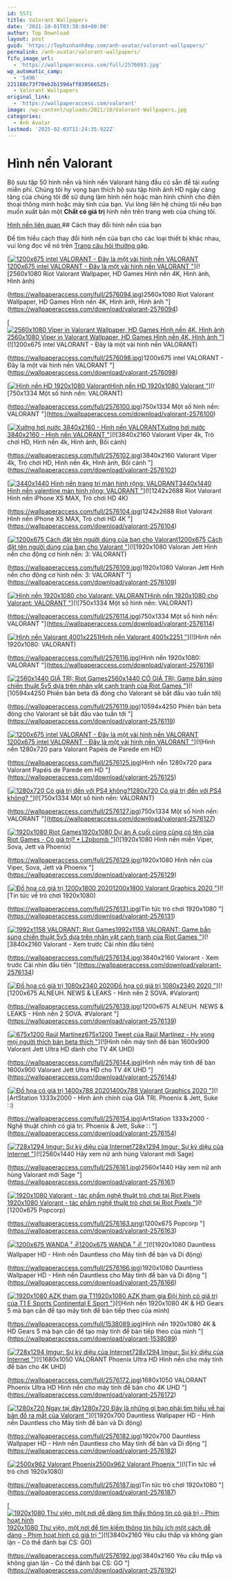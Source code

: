 ```yaml
---
id: 5571
title: Valorant Wallpapers
date: '2021-10-01T03:38:04+00:00'
author: Top Download
layout: post
guid: 'https://Tophinhanhdep.com/anh-avatar/valorant-wallpapers/'
permalink: /anh-avatar/valorant-wallpapers/
fifu_image_url:
  - 'https://wallpaperaccess.com/full/2576093.jpg'
wp_automatic_camp:
  - '5496'
221168c73f70eb2b159daff830566525:
  - Valorant Wallpapers
original_link:
  - 'https://wallpaperaccess.com/valorant'
image: /wp-content/uploads/2021/10/Valorant-Wallpapers.jpg
categories:
  - Ảnh Avatar
lastmod: '2025-02-03T11:24:35.922Z'
---
```

# Hình nền Valorant

Bộ sưu tập 50 hình nền và hình nền Valorant hàng đầu có sẵn để tải xuống miễn phí. Chúng tôi hy vọng bạn thích bộ sưu tập hình ảnh HD ngày càng tăng của chúng tôi để sử dụng làm hình nền hoặc màn hình chính cho điện thoại thông minh hoặc máy tính của bạn. Vui lòng liên hệ chúng tôi nếu bạn muốn xuất bản một **Chất có giá trị** hình nền trên trang web của chúng tôi.

[Hình nền liên quan ](#related) ## Cách thay đổi hình nền của bạn

Để tìm hiểu cách thay đổi hình nền của bạn cho các loại thiết bị khác nhau, vui lòng đọc về nó trên [Trang câu hỏi thường gặp](https://tophinhanhdep.com/faq/).

  
[[![1200x675 intel VALORANT - Đây là một vài hình nền VALORANT](https://wallpaperaccess.com/full/2576093.jpg)1200x675 intel VALORANT - Đây là một vài hình nền VALORANT "](https://wallpaperaccess.com/download/valorant-2576093)](![2560x1080 Riot Valorant Wallpaper, HD Games Hình nền 4K, Hình ảnh, Hình ảnh)

(https://wallpaperaccess.com/full/2576094.jpg)2560x1080 Riot Valorant Wallpaper, HD Games Hình nền 4K, Hình ảnh, Hình ảnh "](https://wallpaperaccess.com/download/valorant-2576094)

[[![2560x1080 Viper in Valorant Wallpaper, HD Games Hình nền 4K, Hình ảnh](https://wallpaperaccess.com/full/2576097.jpg)2560x1080 Viper in Valorant Wallpaper, HD Games Hình nền 4K, Hình ảnh "](https://wallpaperaccess.com/download/valorant-2576097)](![1200x675 intel VALORANT - Đây là một vài hình nền VALORANT)

(https://wallpaperaccess.com/full/2576098.jpg)1200x675 intel VALORANT - Đây là một vài hình nền VALORANT "](https://wallpaperaccess.com/download/valorant-2576098)

[[![Hình nền HD 1920x1080 Valorant](https://wallpaperaccess.com/full/2576099.jpg)Hình nền HD 1920x1080 Valorant "](https://wallpaperaccess.com/download/valorant-2576099)](![750x1334 Một số hình nền: VALORANT)

(https://wallpaperaccess.com/full/2576100.jpg)750x1334 Một số hình nền: VALORANT "](https://wallpaperaccess.com/download/valorant-2576100)

[[![Xưởng hơi nước 3840x2160 - Hình nền VALORANT](https://wallpaperaccess.com/full/2576101.png)Xưởng hơi nước 3840x2160 - Hình nền VALORANT "](https://wallpaperaccess.com/download/valorant-2576101)](![3840x2160 Valorant Viper 4k, Trò chơi HD, Hình nền 4k, Hình ảnh, Bối cảnh)

(https://wallpaperaccess.com/full/2576102.jpg)3840x2160 Valorant Viper 4k, Trò chơi HD, Hình nền 4k, Hình ảnh, Bối cảnh "](https://wallpaperaccess.com/download/valorant-2576102)

[[![3440x1440 Hình nền trang trí màn hình rộng: VALORANT](https://wallpaperaccess.com/full/2576103.jpg)3440x1440 Hình nền valentine màn hình rộng: VALORANT "](https://wallpaperaccess.com/download/valorant-2576103)](![1242x2688 Riot Valorant Hình nền iPhone XS MAX, Trò chơi HD 4K)

(https://wallpaperaccess.com/full/2576104.jpg)1242x2688 Riot Valorant Hình nền iPhone XS MAX, Trò chơi HD 4K "](https://wallpaperaccess.com/download/valorant-2576104)

[[![1200x675 Cách đặt tên người dùng của bạn cho Valorant](https://wallpaperaccess.com/full/2576106.jpg)1200x675 Cách đặt tên người dùng của bạn cho Valorant "](https://wallpaperaccess.com/download/valorant-2576106)](![1920x1080 Valoran Jett Hình nền cho động cơ hình nền: 3: VALORANT)

(https://wallpaperaccess.com/full/2576109.jpg)1920x1080 Valoran Jett Hình nền cho động cơ hình nền: 3: VALORANT "](https://wallpaperaccess.com/download/valorant-2576109)

[[![Hình nền 1920x1080 cho Valorant: VALORANT](https://wallpaperaccess.com/full/2576110.png)Hình nền 1920x1080 cho Valorant: VALORANT "](https://wallpaperaccess.com/download/valorant-2576110)](![750x1334 Một số hình nền: VALORANT)

(https://wallpaperaccess.com/full/2576114.jpg)750x1334 Một số hình nền: VALORANT "](https://wallpaperaccess.com/download/valorant-2576114)

[[![Hình nền Valorant 4001x2251](https://wallpaperaccess.com/full/2576115.png)Hình nền Valorant 4001x2251 "](https://wallpaperaccess.com/download/valorant-2576115)](![Hình nền 1920x1080: VALORANT)

(https://wallpaperaccess.com/full/2576116.jpg)Hình nền 1920x1080: VALORANT "](https://wallpaperaccess.com/download/valorant-2576116)

[[![2560x1440 GIÁ TRỊ: Riot Games](https://wallpaperaccess.com/full/2576118.jpg)2560x1440 CÓ GIÁ TRỊ: Game bắn súng chiến thuật 5v5 dựa trên nhân vật cạnh tranh của Riot Games "](https://wallpaperaccess.com/download/valorant-2576118)](![10594x4250 Phiên bản beta đã đóng cho Valorant sẽ bắt đầu vào tuần tới)

(https://wallpaperaccess.com/full/2576119.jpg)10594x4250 Phiên bản beta đóng cho Valorant sẽ bắt đầu vào tuần tới "](https://wallpaperaccess.com/download/valorant-2576119)

[[![1200x675 intel VALORANT - Đây là một vài hình nền VALORANT](https://wallpaperaccess.com/full/2576122.jpg)1200x675 intel VALORANT - Đây là một vài hình nền VALORANT "](https://wallpaperaccess.com/download/valorant-2576122)](![Hình nền 1280x720 para Valorant Papéis de Parede em HD)

(https://wallpaperaccess.com/full/2576125.jpg)Hình nền 1280x720 para Valorant Papéis de Parede em HD "](https://wallpaperaccess.com/download/valorant-2576125)

[[![1280x720 Có giá trị đến với PS4 không?](https://wallpaperaccess.com/full/2576126.jpg)1280x720 Có giá trị đến với PS4 không? "](https://wallpaperaccess.com/download/valorant-2576126)](![750x1334 Một số hình nền: VALORANT)

(https://wallpaperaccess.com/full/2576127.jpg)750x1334 Một số hình nền: VALORANT "](https://wallpaperaccess.com/download/valorant-2576127)

[[![1920x1080 Riot Games](https://wallpaperaccess.com/full/2576128.png)1920x1080 Dự án A cuối cùng cũng có tên của Riot Games - Có giá trị? • L2pbomb "](https://wallpaperaccess.com/download/valorant-2576128)](![1920x1080 Hình nền miễn Viper, Sova, Jett và Phoenix)

(https://wallpaperaccess.com/full/2576129.jpg)1920x1080 Hình nền của Viper, Sova, Jett và Phoenix "](https://wallpaperaccess.com/download/valorant-2576129)

[[![Đồ họa có giá trị 1200x1800 2020](https://wallpaperaccess.com/full/2576130.jpg)1200x1800 Valorant Graphics 2020 "](https://wallpaperaccess.com/download/valorant-2576130)](![Tin tức về trò chơi 1920x1080)

(https://wallpaperaccess.com/full/2576131.jpg)Tin tức trò chơi 1920x1080 "](https://wallpaperaccess.com/download/valorant-2576131)

[[![1992x1158 VALORANT: Riot Games](https://wallpaperaccess.com/full/2576132.png)1992x1158 VALORANT: Game bắn súng chiến thuật 5v5 dựa trên nhân vật cạnh tranh của Riot Games "](https://wallpaperaccess.com/download/valorant-2576132)](![3840x2160 Valorant - Xem trước Cái nhìn đầu tiên)

(https://wallpaperaccess.com/full/2576134.jpg)3840x2160 Valorant - Xem trước Cái nhìn đầu tiên "](https://wallpaperaccess.com/download/valorant-2576134)

[[![Đồ họa có giá trị 1080x2340 2020](https://wallpaperaccess.com/full/2576136.png)Đồ họa có giá trị 1080x2340 2020 "](https://wallpaperaccess.com/download/valorant-2576136)](![1200x675 ALNEUH.  NEWS & LEAKS - Hình nền 2 SOVA.  #Valorant)

(https://wallpaperaccess.com/full/2576139.jpg)1200x675 ALNEUH. NEWS &amp; LEAKS - Hình nền 2 SOVA. #Valorant "](https://wallpaperaccess.com/download/valorant-2576139)

[[![675x1200 Raúl Martínez](https://wallpaperaccess.com/full/2576142.jpg)675x1200 Tweet của Raúl Martínez - Hy vọng mọi người thích bản beta thích "](https://wallpaperaccess.com/download/valorant-2576142)](![Hình nền máy tính để bàn 1600x900 Valorant Jett Ultra HD dành cho TV 4K UHD)

(https://wallpaperaccess.com/full/2576144.jpg)Hình nền máy tính để bàn 1600x900 Valorant Jett Ultra HD cho TV 4K UHD "](https://wallpaperaccess.com/download/valorant-2576144)

[[![Đồ họa có giá trị 1400x788 2020](https://wallpaperaccess.com/full/2576146.png)1400x788 Valorant Graphics 2020 "](https://wallpaperaccess.com/download/valorant-2576146)](![ArtStation 1333x2000 - Hình ảnh chính của GIÁ TRỊ.  Phoenix & Jett, Suke ∷)

(https://wallpaperaccess.com/full/2576154.jpg)ArtStation 1333x2000 - Nghệ thuật chính có giá trị. Phoenix &amp; Jett, Suke ∷ "](https://wallpaperaccess.com/download/valorant-2576154)

[[![728x1294 Imgur: Sự kỳ diệu của Internet](https://wallpaperaccess.com/full/2576159.png)728x1294 Imgur: Sự kỳ diệu của Internet "](https://wallpaperaccess.com/download/valorant-2576159)](![2560x1440 Hãy xem nữ anh hùng Valorant mới Sage)

(https://wallpaperaccess.com/full/2576161.jpg)2560x1440 Hãy xem nữ anh hùng Valorant mới Sage "](https://wallpaperaccess.com/download/valorant-2576161)

[[![1920x1080 Valorant - tác phẩm nghệ thuật trò chơi tại Riot Pixels](https://wallpaperaccess.com/full/2576162.jpg)1920x1080 Valorant - tác phẩm nghệ thuật trò chơi tại Riot Pixels "](https://wallpaperaccess.com/download/valorant-2576162)](![1200x675 Popcorp)

(https://wallpaperaccess.com/full/2576163.png)1200x675 Popcorp "](https://wallpaperaccess.com/download/valorant-2576163)

[[![1200x675 WANDA ⁷ ✌️](https://wallpaperaccess.com/full/2576165.jpg)1200x675 WANDA ⁷ ✌️ "](https://wallpaperaccess.com/download/valorant-2576165)](![1920x1080 Dauntless Wallpaper HD - Hình nền Dauntless cho Máy tính để bàn và Di động)

(https://wallpaperaccess.com/full/2576166.jpg)1920x1080 Dauntless Wallpaper HD - Hình nền Dauntless cho Máy tính để bàn và Di động "](https://wallpaperaccess.com/download/valorant-2576166)

[[![1920x1080 AZK tham gia T1](https://wallpaperaccess.com/full/2576167.png)1920x1080 AZK tham gia Đội hình có giá trị của T1 E Sports Continental E Sport "](https://wallpaperaccess.com/download/valorant-2576167)](![Hình nền 1920x1080 4K & HD Gears 5 mà bạn cần để tạo máy tính để bàn tiếp theo của mình)

(https://wallpaperaccess.com/full/1538089.jpg)Hình nền 1920x1080 4K &amp; HD Gears 5 mà bạn cần để tạo máy tính để bàn tiếp theo của mình "](https://wallpaperaccess.com/download/valorant-1538089)

[[![728x1294 Imgur: Sự kỳ diệu của Internet](https://wallpaperaccess.com/full/2576171.png)728x1294 Imgur: Sự kỳ diệu của Internet "](https://wallpaperaccess.com/download/valorant-2576171)](![1680x1050 VALORANT Phoenix Ultra HD Hình nền cho máy tính để bàn cho 4K UHD)

(https://wallpaperaccess.com/full/2576172.jpg)1680x1050 VALORANT Phoenix Ultra HD Hình nền cho máy tính để bàn cho 4K UHD "](https://wallpaperaccess.com/download/valorant-2576172)

[[![1280x720 Ngay tại đây](https://wallpaperaccess.com/full/2576174.jpg)1280x720 Đây là những gì bạn phải tìm hiểu về hai bản đồ ra mắt của Valorant "](https://wallpaperaccess.com/download/valorant-2576174)](![1920x700 Dauntless Wallpaper HD - Hình nền Dauntless cho Máy tính để bàn và Di động)

(https://wallpaperaccess.com/full/2576182.jpg)1920x700 Dauntless Wallpaper HD - Hình nền Dauntless cho Máy tính để bàn và Di động "](https://wallpaperaccess.com/download/valorant-2576182)

[[![2500x962 Valorant Phoenix](https://wallpaperaccess.com/full/2576184.jpg)2500x962 Valorant Phoenix "](https://wallpaperaccess.com/download/valorant-2576184)](![Tin tức về trò chơi 1920x1080)

(https://wallpaperaccess.com/full/2576187.jpg)Tin tức trò chơi 1920x1080 "](https://wallpaperaccess.com/download/valorant-2576187)

[[![1920x1080 Thư viện, một nơi dễ dàng tìm thấy thông tin có giá trị - Phim hoạt hình](https://wallpaperaccess.com/full/2576188.png)1920x1080 Thư viện, một nơi để tìm kiếm thông tin hữu ích một cách dễ dàng - Phim hoạt hình có giá trị "](https://wallpaperaccess.com/download/valorant-2576188)](![3840x2160 Yêu cầu thấp và không gian lận - Có thể đánh bại CS: GO)

(https://wallpaperaccess.com/full/2576192.jpg)3840x2160 Yêu cầu thấp và không gian lận - Có thể đánh bại CS: GO "](https://wallpaperaccess.com/download/valorant-2576192)
